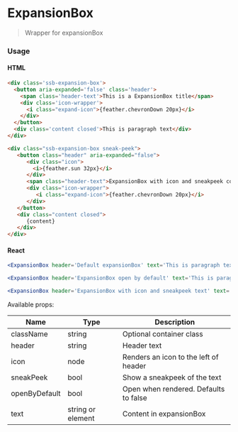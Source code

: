 # ExpansionBox

> Wrapper for expansionBox

### Usage

#### HTML

```html Default
<div class='ssb-expansion-box'>
  <button aria-expanded='false' class='header'>
    <span class='header-text'>This is a ExpansionBox title</span>
    <div class='icon-wrapper'>
      <i class="expand-icon">{feather.chevronDown 20px}</i>
    </div>
  </button>
  <div class='content closed'>This is paragraph text</div>
</div>
```

```html SneakPeek and icon
<div class="ssb-expansion-box sneak-peek">
   <button class="header" aria-expanded="false">
      <div class="icon">
        <i>{feather.sun 32px}</i>
      </div>
      <span class="header-text">ExpansionBox with icon and sneakpeek content</span>
      <div class="icon-wrapper">
         <i class="expand-icon">{feather.chevronDown 20px}</i>
      </div>
   </button>
   <div class="content closed">
      {content}
   </div>
</div>
```

#### React

```jsx harmony
<ExpansionBox header='Default expansionBox' text='This is paragraph text which explains the expansionBox' />

<ExpansionBox header='ExpansionBox open by default' text='This is paragraph text which explains the expansionBox' openByDefault />

<ExpansionBox header='ExpansionBox with icon and sneakpeek text' text='This is paragraph text which explains the expansionBox' icon={<Sun size={32} />} sneakPeek />
```

Available props:

| Name          | Type              | Description                           |
| ------------- | ----------------- | ------------------------------------- |
| className     | string            | Optional container class              |
| header        | string            | Header text                           |
| icon          | node              | Renders an icon to the left of header |
| sneakPeek     | bool              | Show a sneakpeek of the text          |
| openByDefault | bool              | Open when rendered. Defaults to false |
| text          | string or element | Content in expansionBox                   |


